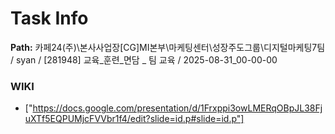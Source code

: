 # Task Info

**Path:** 카페24(주)\본사사업장\[CG]MI본부\마케팅센터\성장주도그룹\디지털마케팅7팀 / syan / [281948] 교육_훈련_면담 _ 팀 교육 / 2025-08-31_00-00-00

### WIKI
- ["https://docs.google.com/presentation/d/1Frxppi3owLMERqOBpJL38FjuXTf5EQPUMjcFVVbr1f4/edit?slide=id.p#slide=id.p"]

